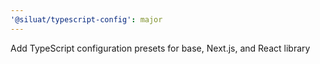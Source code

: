 ```yaml
---
'@siluat/typescript-config': major
---
```


Add TypeScript configuration presets for base, Next.js, and React library
